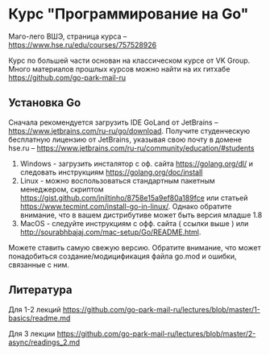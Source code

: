 # Курс "Программирование на Go"

Маго-лего ВШЭ, страница курса – https://www.hse.ru/edu/courses/757528926

Курс по большей части основан на классическом курсе от VK Group. Много материалов прошлых курсов можно найти на их гитхабе https://github.com/go-park-mail-ru

## Установка Go

Сначала рекомендуется загрузить IDE GoLand от JetBrains – https://www.jetbrains.com/ru-ru/go/download. Получите студенческую бесплатную лицензию от JetBrains, указывая свою почту в домене hse.ru – https://www.jetbrains.com/ru-ru/community/education/#students

1. Windows - загрузить инсталятор с оф. сайта https://golang.org/dl/ и следовать инструкциям https://golang.org/doc/install
2. Linux - можно воспользоваться стандартным пакетным менеджером, скриптом https://gist.github.com/jniltinho/8758e15a9ef80a189fce или статьей https://www.tecmint.com/install-go-in-linux/. Однако обратите внимание, что в вашем дистрибутиве может быть версия младше 1.8
3. MacOS - следуйте инструкциям с офф. сайта ( ссылки выше ) или http://sourabhbajaj.com/mac-setup/Go/README.html.

Можете ставить самую свежую версию. Обратите внимание, что может понадобиться создание/модицификация файла go.mod и ошибки, связанные с ним.

## Литература
Для 1-2 лекций https://github.com/go-park-mail-ru/lectures/blob/master/1-basics/readme.md

Для 3 лекции https://github.com/go-park-mail-ru/lectures/blob/master/2-async/readings_2.md